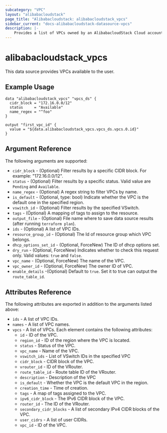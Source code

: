 ```yaml
---
subcategory: "VPC"
layout: "alibabacloudstack"
page_title: "Alibabacloudstack: alibabacloudstack_vpcs"
sidebar_current: "docs-alibabacloudstack-datasource-vpcs"
description: |-
    Provides a list of VPCs owned by an AlibabacloudStack Cloud account.
---
```


# alibabacloudstack\_vpcs

This data source provides VPCs available to the user.

## Example Usage

```
data "alibabacloudstack_vpcs" "vpcs_ds" {
  cidr_block = "172.16.0.0/12"
  status     = "Available"
  name_regex = "^foo"
}

output "first_vpc_id" {
  value = "${data.alibabacloudstack_vpcs.vpcs_ds.vpcs.0.id}"
}
```

## Argument Reference

The following arguments are supported:

* `cidr_block` - (Optional) Filter results by a specific CIDR block. For example: "172.16.0.0/12".
* `status` - (Optional) Filter results by a specific status. Valid value are `Pending` and `Available`.
* `name_regex` - (Optional) A regex string to filter VPCs by name.
* `is_default` - (Optional, type: bool) Indicate whether the VPC is the default one in the specified region.
* `vswitch_id` - (Optional) Filter results by the specified VSwitch.
* `tags` - (Optional) A mapping of tags to assign to the resource.
* `output_file` - (Optional) File name where to save data source results (after running `terraform plan`).
* `ids` - (Optional) A list of VPC IDs.
* `resource_group_id` - (Optional) The Id of resource group which VPC belongs.
* `dhcp_options_set_id` - (Optional, ForceNew) The ID of dhcp options set.
* `dry_run` - (Optional, ForceNew) Indicates whether to check this request only. Valid values: `true` and `false`.
* `vpc_name` - (Optional, ForceNew) The name of the VPC.
* `vpc_owner_id` - (Optional, ForceNew) The owner ID of VPC.
* `enable_details` -(Optional) Default to `true`. Set it to true can output the `route_table_id`.

## Attributes Reference

The following attributes are exported in addition to the arguments listed above:

* `ids` - A list of VPC IDs.
* `names` - A list of VPC names.
* `vpcs` - A list of VPCs. Each element contains the following attributes:
  * `id` - ID of the VPC.
  * `region_id` - ID of the region where the VPC is located.
  * `status` - Status of the VPC.
  * `vpc_name` - Name of the VPC.
  * `vswitch_ids` - List of VSwitch IDs in the specified VPC
  * `cidr_block` - CIDR block of the VPC.
  * `vrouter_id` - ID of the VRouter.
  * `route_table_id` - Route table ID of the VRouter.
  * `description` - Description of the VPC
  * `is_default` - Whether the VPC is the default VPC in the region.
  * `creation_time` - Time of creation.
  * `tags` - A map of tags assigned to the VPC.
  * `ipv6_cidr_block` - The IPv6 CIDR block of the VPC.
  * `router_id` - The ID of the VRouter.
  * `secondary_cidr_blocks` - A list of secondary IPv4 CIDR blocks of the VPC.
  * `user_cidrs` - A list of user CIDRs.
  * `vpc_id` - ID of the VPC.

 
